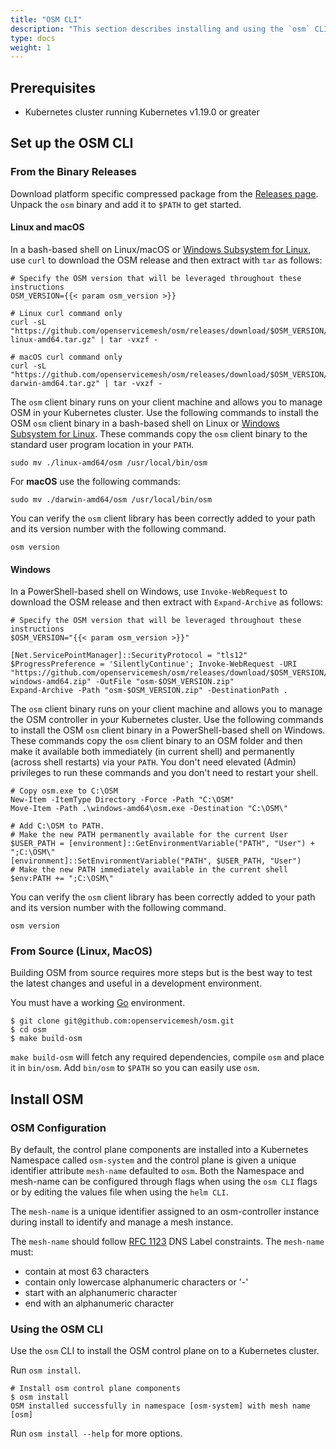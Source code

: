 ```yaml
---
title: "OSM CLI"
description: "This section describes installing and using the `osm` CLI."
type: docs
weight: 1
---
```


## Prerequisites

- Kubernetes cluster running Kubernetes v1.19.0 or greater

## Set up the OSM CLI

### From the Binary Releases

Download platform specific compressed package from the [Releases page](https://github.com/openservicemesh/osm/releases).
Unpack the `osm` binary and add it to `$PATH` to get started.

#### Linux and macOS

In a bash-based shell on Linux/macOS or [Windows Subsystem for Linux](https://docs.microsoft.com/windows/wsl/about), use `curl` to download the OSM release and then extract with `tar` as follows:

```console
# Specify the OSM version that will be leveraged throughout these instructions
OSM_VERSION={{< param osm_version >}}

# Linux curl command only
curl -sL "https://github.com/openservicemesh/osm/releases/download/$OSM_VERSION/osm-$OSM_VERSION-linux-amd64.tar.gz" | tar -vxzf -

# macOS curl command only
curl -sL "https://github.com/openservicemesh/osm/releases/download/$OSM_VERSION/osm-$OSM_VERSION-darwin-amd64.tar.gz" | tar -vxzf -
```

The `osm` client binary runs on your client machine and allows you to manage OSM in your Kubernetes cluster. Use the following commands to install the OSM `osm` client binary in a bash-based shell on Linux or [Windows Subsystem for Linux](https://docs.microsoft.com/windows/wsl/about). These commands copy the `osm` client binary to the standard user program location in your `PATH`.

```console
sudo mv ./linux-amd64/osm /usr/local/bin/osm
```

For **macOS** use the following commands:

```console
sudo mv ./darwin-amd64/osm /usr/local/bin/osm
```

You can verify the `osm` client library has been correctly added to your path and its version number with the following command.

```console
osm version
```

#### Windows

In a PowerShell-based shell on Windows, use `Invoke-WebRequest` to download the OSM release and then extract with `Expand-Archive` as follows:

```console
# Specify the OSM version that will be leveraged throughout these instructions
$OSM_VERSION="{{< param osm_version >}}"

[Net.ServicePointManager]::SecurityProtocol = "tls12"
$ProgressPreference = 'SilentlyContinue'; Invoke-WebRequest -URI "https://github.com/openservicemesh/osm/releases/download/$OSM_VERSION/osm-$OSM_VERSION-windows-amd64.zip" -OutFile "osm-$OSM_VERSION.zip"
Expand-Archive -Path "osm-$OSM_VERSION.zip" -DestinationPath .
```

The `osm` client binary runs on your client machine and allows you to manage the OSM controller in your Kubernetes cluster. Use the following commands to install the OSM `osm` client binary in a PowerShell-based shell on Windows. These commands copy the `osm` client binary to an OSM folder and then make it available both immediately (in current shell) and permanently (across shell restarts) via your `PATH`. You don't need elevated (Admin) privileges to run these commands and you don't need to restart your shell.

```console
# Copy osm.exe to C:\OSM
New-Item -ItemType Directory -Force -Path "C:\OSM"
Move-Item -Path .\windows-amd64\osm.exe -Destination "C:\OSM\"

# Add C:\OSM to PATH.
# Make the new PATH permanently available for the current User
$USER_PATH = [environment]::GetEnvironmentVariable("PATH", "User") + ";C:\OSM\"
[environment]::SetEnvironmentVariable("PATH", $USER_PATH, "User")
# Make the new PATH immediately available in the current shell
$env:PATH += ";C:\OSM\"
```

You can verify the `osm` client library has been correctly added to your path and its version number with the following command.

```console
osm version
```

### From Source (Linux, MacOS)

Building OSM from source requires more steps but is the best way to test the latest changes and useful in a development environment.

You must have a working [Go](https://golang.org/doc/install) environment.

```console
$ git clone git@github.com:openservicemesh/osm.git
$ cd osm
$ make build-osm
```

`make build-osm` will fetch any required dependencies, compile `osm` and place it in `bin/osm`. Add `bin/osm` to `$PATH` so you can easily use `osm`.

## Install OSM

### OSM Configuration

By default, the control plane components are installed into a Kubernetes Namespace called `osm-system` and the control plane is given a unique identifier attribute `mesh-name` defaulted to `osm`. Both the Namespace and mesh-name can be configured through flags when using the `osm CLI` flags or by editing the values file when using the `helm CLI`.

The `mesh-name` is a unique identifier assigned to an osm-controller instance during install to identify and manage a mesh instance.

The `mesh-name` should follow [RFC 1123](https://tools.ietf.org/html/rfc1123) DNS Label constraints. The `mesh-name` must:

- contain at most 63 characters
- contain only lowercase alphanumeric characters or '-'
- start with an alphanumeric character
- end with an alphanumeric character

### Using the OSM CLI

Use the `osm` CLI to install the OSM control plane on to a Kubernetes cluster.

Run `osm install`.

```console
# Install osm control plane components
$ osm install
OSM installed successfully in namespace [osm-system] with mesh name [osm]
```

Run `osm install --help` for more options.
